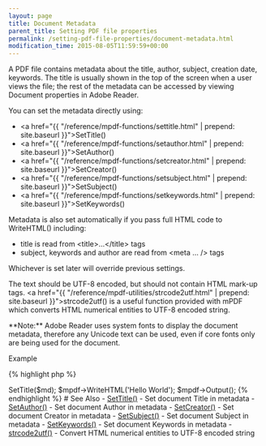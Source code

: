 ```yaml
---
layout: page
title: Document Metadata
parent_title: Setting PDF file properties
permalink: /setting-pdf-file-properties/document-metadata.html
modification_time: 2015-08-05T11:59:59+00:00
---
```


A PDF file contains metadata about the title, author, subject, creation date, keywords. The title is usually shown
in the top of the screen when a user views the file; the rest of the metadata can be accessed by viewing Document
properties in Adobe Reader.

You can set the metadata directly using:

- <a href="{{ "/reference/mpdf-functions/settitle.html" | prepend: site.baseurl }}">SetTitle()</a>
- <a href="{{ "/reference/mpdf-functions/setauthor.html" | prepend: site.baseurl }}">SetAuthor()</a>
- <a href="{{ "/reference/mpdf-functions/setcreator.html" | prepend: site.baseurl }}">SetCreator()</a>
- <a href="{{ "/reference/mpdf-functions/setsubject.html" | prepend: site.baseurl }}">SetSubject()</a>
- <a href="{{ "/reference/mpdf-functions/setkeywords.html" | prepend: site.baseurl }}">SetKeywords()</a>

Metadata is also set automatically if you pass full HTML code to WriteHTML() including:

<ul>
<li>title is read from &lt;title&gt;...&lt;/title&gt; tags</li>
<li>subject, keywords and author are read from &lt;meta ... /&gt; tags</li>
</ul>

Whichever is set later will override previous settings.

The text should be UTF-8 encoded, but should not contain HTML mark-up tags.
<a href="{{ "/reference/mpdf-utilities/strcode2utf.html" | prepend: site.baseurl }}">strcode2utf()</a> is a useful
function provided with mPDF which converts HTML numerical entities to UTF-8 encoded string.

<div class="alert alert-info" role="alert" markdown="1">
  **Note:** Adobe Reader uses system fonts to display the
  document metadata, therefore any Unicode text can be used, even if core fonts only are being used for the
  document.
</div>

Example

{% highlight php %}
<?php

$mpdf = new \Mpdf\Mpdf();

$md = strcode2utf("&amp;#1575;&amp;#1610;&amp;#1604;&amp;#1575;&amp;#1578; &amp;#1601;&amp;#1610;&amp;#1605;&amp;#1575; &amp;#1575;&amp;#1610;&amp;#1604;&amp;#1575;&amp;#1578; &amp;#1601;&amp;#1610;&amp;#1605;&amp;#1575;");

$mpdf->SetTitle($md);

$mpdf->WriteHTML('Hello World');

$mpdf->Output();
{% endhighlight %}

# See Also

- <a href="{{ "/reference/mpdf-functions/settitle.html" | prepend: site.baseurl }}">SetTitle()</a> - Set document Title in metadata
- <a href="{{ "/reference/mpdf-functions/setauthor.html" | prepend: site.baseurl }}">SetAuthor()</a> - Set document Author in metadata
- <a href="{{ "/reference/mpdf-functions/setcreator.html" | prepend: site.baseurl }}">SetCreator()</a> - Set document Creator in metadata
- <a href="{{ "/reference/mpdf-functions/setsubject.html" | prepend: site.baseurl }}">SetSubject()</a> - Set document Subject in metadata
- <a href="{{ "/reference/mpdf-functions/setkeywords.html" | prepend: site.baseurl }}">SetKeywords()</a> - Set document Keywords in metadata
- <a href="{{ "/reference/mpdf-utilities/strcode2utf.html" | prepend: site.baseurl }}">strcode2utf()</a> - Convert HTML numerical entities to UTF-8 encoded string
